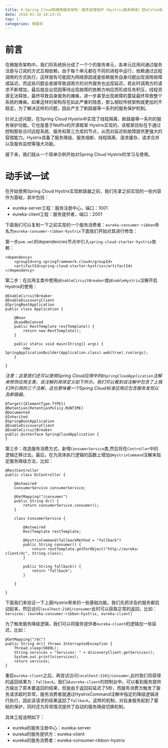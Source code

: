 ```yaml
---
title: 6.Spring Cloud构建微服务架构：服务容错保护（Hystrix服务降级）【Dalston版】
date: 2018-01-10 10:23:15
top: 1
categories: 微服务
---
```

# 前言

在微服务架构中，我们将系统拆分成了一个个的服务单元，各单元应用间通过服务注册与订阅的方式互相依赖。由于每个单元都在不同的进程中运行，依赖通过远程调用的方式执行，这样就有可能因为网络原因或是依赖服务自身问题出现调用故障或延迟，而这些问题会直接导致调用方的对外服务也出现延迟，若此时调用方的请求不断增加，最后就会出现因等待出现故障的依赖方响应而形成任务积压，线程资源无法释放，最终导致自身服务的瘫痪，进一步甚至出现故障的蔓延最终导致整个系统的瘫痪。如果这样的架构存在如此严重的隐患，那么相较传统架构就更加的不稳定。为了解决这样的问题，因此产生了断路器等一系列的服务保护机制。

针对上述问题，在Spring Cloud Hystrix中实现了线程隔离、断路器等一系列的服务保护功能。它也是基于Netflix的开源框架 Hystrix实现的，该框架目标在于通过控制那些访问远程系统、服务和第三方库的节点，从而对延迟和故障提供更强大的容错能力。Hystrix具备了服务降级、服务熔断、线程隔离、请求缓存、请求合并以及服务监控等强大功能。

接下来，我们就从一个简单示例开始对Spring Cloud Hystrix的学习与使用。

# 动手试一试

在开始使用Spring Cloud Hystrix实现断路器之前，我们先拿之前实现的一些内容作为基础，其中包括：

- eureka-server工程：服务注册中心，端口：1001
- eureka-client工程：服务提供者，端口：2001

下面我们可以复制一下之前实现的一个服务消费者：`eureka-consumer-ribbon`命名为`eureka-consumer-ribbon-hystrix`下面我们开始对其进行修改：

第一步`pom.xml`的dependencies节点中引入`spring-cloud-starter-hystrix`依赖：

```
<dependency>
	<groupId>org.springframework.cloud</groupId>
	<artifactId>spring-cloud-starter-hystrix</artifactId>
</dependency>
```

第二步：在应用主类中使用`@EnableCircuitBreaker`或`@EnableHystrix`注解开启Hystrix的使用：

```
@EnableCircuitBreaker
@EnableDiscoveryClient
@SpringBootApplication
public class Application {

	@Bean
	@LoadBalanced
	public RestTemplate restTemplate() {
		return new RestTemplate();
	}

	public static void main(String[] args) {
		new SpringApplicationBuilder(Application.class).web(true).run(args);
	}

}
```

*注意：这里我们还可以使用Spring Cloud应用中的`@SpringCloudApplication`注解来修饰应用主类，该注解的具体定义如下所示。我们可以看到该注解中包含了上我们所引用的三个注解，这也意味着一个Spring Cloud标准应用应包含服务发现以及断路器。*

```
@Target({ElementType.TYPE})
@Retention(RetentionPolicy.RUNTIME)
@Documented
@Inherited
@SpringBootApplication
@EnableDiscoveryClient
@EnableCircuitBreaker
public @interface SpringCloudApplication {
}
```

第三步：改造服务消费方式，新增`ConsumerService`类,然后将在`Controller`中的逻辑迁移过去。最后，在为具体执行逻辑的函数上增加`@HystrixCommand`注解来指定服务降级方法，比如：

```
@RestController
public class DcController {

    @Autowired
    ConsumerService consumerService;

    @GetMapping("/consumer")
    public String dc() {
        return consumerService.consumer();
    }

    class ConsumerService {

        @Autowired
        RestTemplate restTemplate;

        @HystrixCommand(fallbackMethod = "fallback")
        public String consumer() {
            return restTemplate.getForObject("http://eureka-client/dc", String.class);
        }

        public String fallback() {
            return "fallback";
        }

    }

}
```

下面我们来验证一下上面Hystrix带来的一些基础功能。我们先把涉及的服务都启动起来，然后访问`localhost:2101/consumer`此时可以获取正常的返回，比如：`Services: [eureka-consumer-ribbon-hystrix, eureka-client]`

为了触发服务降级逻辑，我们可以将服务提供者`eureka-client`的逻辑加一些延迟，比如：

```
@GetMapping("/dc")
public String dc() throws InterruptedException {
    Thread.sleep(5000L);
    String services = "Services: " + discoveryClient.getServices();
    System.out.println(services);
    return services;
}
```

重启`eureka-client`之后，再尝试访问`localhost:2101/consumer`,此时我们将获得的返回结果为：`fallback`。我们从`eureka-client`的控制台中，可以看到服务提供方输出了原本要返回的结果，但是由于返回前延迟了5秒，而服务消费方触发了服务请求超时异常，服务消费者就通过HystrixCommand注解中指定的降级逻辑进行执行，因此该请求的结果返回了`fallback`。这样的机制，对自身服务起到了基础的保护，同时还为异常情况提供了自动的服务降级切换机制。

具体工程说明如下：

- eureka的服务注册中心：eureka-server
- eureka的服务提供方：eureka-client
- eureka的服务消费者：eureka-consumer-ribbon-hystrix
